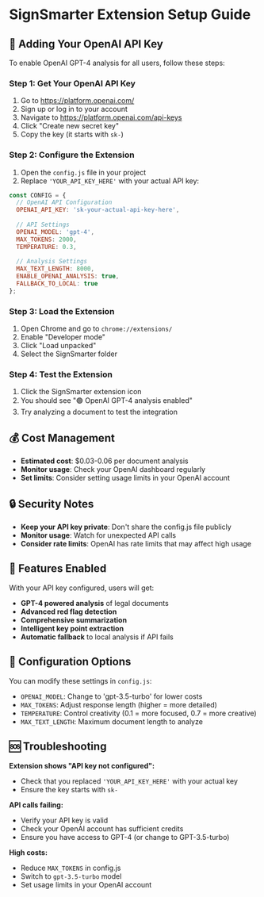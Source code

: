 # SignSmarter Extension Setup Guide

## 🔑 Adding Your OpenAI API Key

To enable OpenAI GPT-4 analysis for all users, follow these steps:

### Step 1: Get Your OpenAI API Key
1. Go to https://platform.openai.com/
2. Sign up or log in to your account
3. Navigate to https://platform.openai.com/api-keys
4. Click "Create new secret key"
5. Copy the key (it starts with `sk-`)

### Step 2: Configure the Extension
1. Open the `config.js` file in your project
2. Replace `'YOUR_API_KEY_HERE'` with your actual API key:

```javascript
const CONFIG = {
  // OpenAI API Configuration
  OPENAI_API_KEY: 'sk-your-actual-api-key-here',
  
  // API Settings
  OPENAI_MODEL: 'gpt-4',
  MAX_TOKENS: 2000,
  TEMPERATURE: 0.3,
  
  // Analysis Settings
  MAX_TEXT_LENGTH: 8000,
  ENABLE_OPENAI_ANALYSIS: true,
  FALLBACK_TO_LOCAL: true
};
```

### Step 3: Load the Extension
1. Open Chrome and go to `chrome://extensions/`
2. Enable "Developer mode"
3. Click "Load unpacked"
4. Select the SignSmarter folder

### Step 4: Test the Extension
1. Click the SignSmarter extension icon
2. You should see "🟢 OpenAI GPT-4 analysis enabled"
3. Try analyzing a document to test the integration

## 💰 Cost Management

- **Estimated cost**: $0.03-0.06 per document analysis
- **Monitor usage**: Check your OpenAI dashboard regularly
- **Set limits**: Consider setting usage limits in your OpenAI account

## 🔒 Security Notes

- **Keep your API key private**: Don't share the config.js file publicly
- **Monitor usage**: Watch for unexpected API calls
- **Consider rate limits**: OpenAI has rate limits that may affect high usage

## 🚀 Features Enabled

With your API key configured, users will get:
- **GPT-4 powered analysis** of legal documents
- **Advanced red flag detection**
- **Comprehensive summarization**
- **Intelligent key point extraction**
- **Automatic fallback** to local analysis if API fails

## 📝 Configuration Options

You can modify these settings in `config.js`:

- `OPENAI_MODEL`: Change to 'gpt-3.5-turbo' for lower costs
- `MAX_TOKENS`: Adjust response length (higher = more detailed)
- `TEMPERATURE`: Control creativity (0.1 = more focused, 0.7 = more creative)
- `MAX_TEXT_LENGTH`: Maximum document length to analyze

## 🆘 Troubleshooting

**Extension shows "API key not configured":**
- Check that you replaced `'YOUR_API_KEY_HERE'` with your actual key
- Ensure the key starts with `sk-`

**API calls failing:**
- Verify your API key is valid
- Check your OpenAI account has sufficient credits
- Ensure you have access to GPT-4 (or change to GPT-3.5-turbo)

**High costs:**
- Reduce `MAX_TOKENS` in config.js
- Switch to `gpt-3.5-turbo` model
- Set usage limits in your OpenAI account
